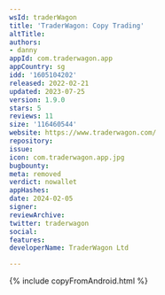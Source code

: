 ```yaml
---
wsId: traderWagon
title: 'TraderWagon: Copy Trading'
altTitle: 
authors:
- danny
appId: com.traderwagon.app
appCountry: sg
idd: '1605104202'
released: 2022-02-21
updated: 2023-07-25
version: 1.9.0
stars: 5
reviews: 11
size: '116460544'
website: https://www.traderwagon.com/
repository: 
issue: 
icon: com.traderwagon.app.jpg
bugbounty: 
meta: removed
verdict: nowallet
appHashes: 
date: 2024-02-05
signer: 
reviewArchive: 
twitter: traderwagon
social: 
features: 
developerName: TraderWagon Ltd

---
```


{% include copyFromAndroid.html %}

